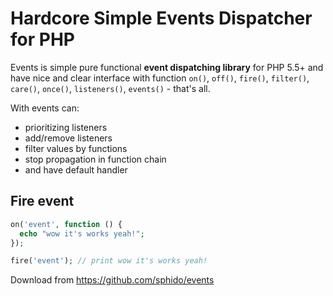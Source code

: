 <!--
title : Hardcore Simple Events Dispatcher for PHP
author : Roman Ožana <ozana@omdesign.cz>
date : 5.10.2014 19:49:49
tags : events, PHP
-->

# Hardcore Simple Events Dispatcher for PHP

Events is simple pure functional **event dispatching library** for PHP 5.5+ and have nice and clear interface with function `on()`, `off()`, `fire()`, `filter()`, `care()`, `once()`, `listeners()`, `events()` - that's all.

With events can:

- prioritizing listeners
- add/remove listeners
- filter values by functions
- stop propagation in function chain
- and have default handler

## Fire event

```php
on('event', function () {
  echo "wow it's works yeah!";
});

fire('event'); // print wow it's works yeah!
```

Download from https://github.com/sphido/events